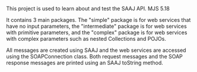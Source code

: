 This project is used to learn about and test the SAAJ API. MJS 5.18

It contains 3 main packages.  The "simple" package is for web services
that have no input parameters, the "intermediate" package is for web 
services with primitive parameters, and the "complex" package is for 
web services with complex parameters such as nested Collections and POJOs.

All messages are created using SAAJ and the web services are accessed using 
the SOAPConnection class.  Both request messages and the SOAP response messages
are printed using an SAAJ toString method.